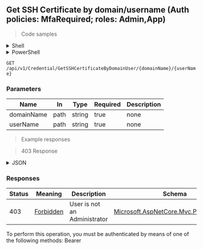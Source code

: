 
## Get SSH Certificate by domain/username (Auth policies: MfaRequired; roles: Admin,App)

<a id="opIdGetSshCertificateByDomainUserAsync"></a>

> Code samples

<details><summary>Shell</summary>


```shell
# You can also use wget
curl -X GET /api/v1/Credential/GetSSHCertificateByDomainUser/{domainName}/{userName} \
  -H 'Accept: application/json' \
  -H 'Authorization: Bearer TOKEN'

```


</details>

<details><summary>PowerShell</summary>


```powershell
# PowerShell example

$NPSUrl = "https://localhost:6500"

$Login = @{
    Login = "User"
    Password = "Password"
}
# Cookie container for multi-factor authentication
$WebSession = New-Object Microsoft.PowerShell.Commands.WebRequestSession
$Token = Invoke-RestMethod -Uri "$($NPSUrl)/signinBody" -Method POST -Body (ConvertTo-Json $Login) -WebSession $WebSession -ContentType "application/json"
$Token = Invoke-RestMethod -Uri "$($NPSUrl)/signin2fa" -Method Post -Body $MfaCode -Headers @{Authorization = "Bearer $Token"} -WebSession $WebSession -ContentType "application/json"

$Headers = @{
    Authorization = "Bearer $Token"
}
Invoke-RestMethod -Method GET -Uri "$($NPSUrl)/api/v1/Credential/GetSSHCertificateByDomainUser/{domainName}/{userName} -Headers $Headers -ContentType "application/json"
```


</details>

`GET /api/v1/Credential/GetSSHCertificateByDomainUser/{domainName}/{userName}`

<h3 id="get-ssh-certificate-by-domain/username-(auth-policies:-mfarequired;-roles:-admin,app)-parameters">Parameters</h3>

|Name|In|Type|Required|Description|
|---|---|---|---|---|
|domainName|path|string|true|none|
|userName|path|string|true|none|

> Example responses

> 403 Response

<details><summary>JSON</summary>


```json
{
  "type": "string",
  "title": "string",
  "status": 0,
  "detail": "string",
  "instance": "string",
  "property1": null,
  "property2": null
}
```


</details>

<h3 id="get-ssh-certificate-by-domain/username-(auth-policies:-mfarequired;-roles:-admin,app)-responses">Responses</h3>

|Status|Meaning|Description|Schema|
|---|---|---|---|
|403|[Forbidden](https://tools.ietf.org/html/rfc7231#section-6.5.3)|User is not an Administrator|[Microsoft.AspNetCore.Mvc.ProblemDetails](../Models/microsoft.aspnetcore.mvc.problemdetails.md)|

<aside class="warning">
To perform this operation, you must be authenticated by means of one of the following methods:
Bearer
</aside>



